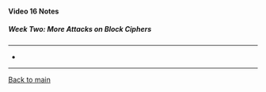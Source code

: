 #### Video 16 Notes

##### Week Two: More Attacks on Block Ciphers
---
- 

---

[Back to main](https://github.com/rot0xd/Coursera/blob/master/Cryptography/I/README.md)

